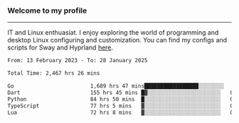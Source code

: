 ### Welcome to my profile

---

IT and Linux enthuasiat. I enjoy exploring the world of programming and desktop Linux configuring and customization. You can find my configs and scripts for Sway and Hyprland [here](https://github.com/uroborosq/mess-of-linux-configurations).

<!-- <div display="block">
 	<img align="left" width="48%" alt="isocalendar" src=".github/metrics/isocalendar_metrics.svg" />
	<img align="center" width="48%" alt="contributions" src=".github/metrics/contributions_metrics.svg" />
	<img align="center" alt="languages" src=".github/metrics/languages_metrics.svg" />
</div> -->

<!-- ![](https://komarev.com/ghpvc/?username=uroborosq&color=success&style=flat-square) -->
<!-- [](https://img.shields.io/github/last-commit/uroborosq/uroborosq?label=Profile%20updated&style=flat-square) -->

<!--START_SECTION:waka-->

```txt
From: 13 February 2023 - To: 28 January 2025

Total Time: 2,467 hrs 26 mins

Go                        1,689 hrs 47 mins█████████████████░░░░░░░░   67.83 %
Dart                      155 hrs 45 mins █▓░░░░░░░░░░░░░░░░░░░░░░░   06.25 %
Python                    84 hrs 50 mins  █░░░░░░░░░░░░░░░░░░░░░░░░   03.41 %
TypeScript                77 hrs 5 mins   ▓░░░░░░░░░░░░░░░░░░░░░░░░   03.09 %
Lua                       72 hrs 8 mins   ▓░░░░░░░░░░░░░░░░░░░░░░░░   02.90 %
```

<!--END_SECTION:waka-->
